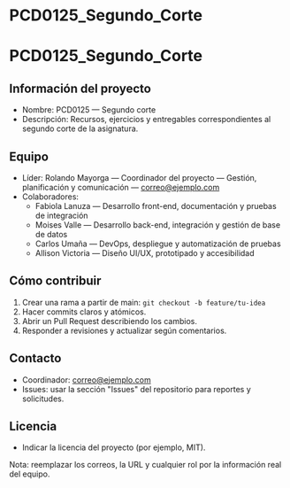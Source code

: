 # PCD0125_Segundo_Corte
# PCD0125_Segundo_Corte

## Información del proyecto
- Nombre: PCD0125 — Segundo corte
- Descripción: Recursos, ejercicios y entregables correspondientes al segundo corte de la asignatura.

## Equipo
- Líder: Rolando Mayorga — Coordinador del proyecto — Gestión, planificación y comunicación — correo@ejemplo.com
- Colaboradores:
    - Fabiola Lanuza — Desarrollo front-end, documentación y pruebas de integración
    - Moises Valle — Desarrollo back-end, integración y gestión de base de datos
    - Carlos Umaña — DevOps, despliegue y automatización de pruebas
    - Allison Victoria — Diseño UI/UX, prototipado y accesibilidad

## Cómo contribuir
1. Crear una rama a partir de main: `git checkout -b feature/tu-idea`
2. Hacer commits claros y atómicos.
3. Abrir un Pull Request describiendo los cambios.
4. Responder a revisiones y actualizar según comentarios.

## Contacto
- Coordinador: correo@ejemplo.com
- Issues: usar la sección "Issues" del repositorio para reportes y solicitudes.

## Licencia
- Indicar la licencia del proyecto (por ejemplo, MIT).

Nota: reemplazar los correos, la URL y cualquier rol por la información real del equipo.